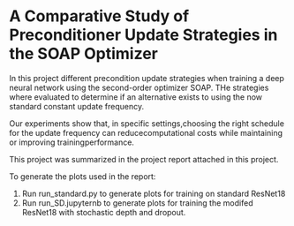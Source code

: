 # A Comparative Study of Preconditioner Update Strategies in the SOAP Optimizer

In this project different precondition update strategies when training a deep neural network using the second-order optimizer SOAP.
THe strategies where evaluated to determine if an alternative exists to using the now standard constant update frequency.

Our experiments show that, in specific settings,choosing the right schedule for the update frequency can reducecomputational costs while maintaining or improving trainingperformance.

This project was summarized in the project report attached in this project.

To generate the plots used in the report:
1. Run run_standard.py to generate plots for training on standard ResNet18
2. Run run_SD.jupyternb to generate plots for training the modifed ResNet18 with stochastic depth and dropout.
